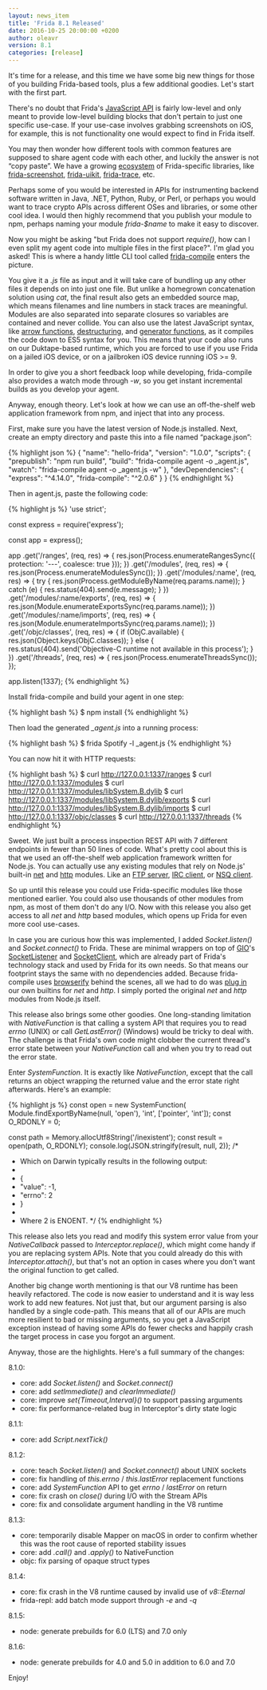 ```yaml
---
layout: news_item
title: 'Frida 8.1 Released'
date: 2016-10-25 20:00:00 +0200
author: oleavr
version: 8.1
categories: [release]
---
```


It's time for a release, and this time we have some big new things for those of
you building Frida-based tools, plus a few additional goodies. Let's start with
the first part.

There's no doubt that Frida's [JavaScript API][] is fairly low-level and only
meant to provide low-level building blocks that don't pertain to just one
specific use-case. If your use-case involves grabbing screenshots on iOS, for
example, this is not functionality one would expect to find in Frida itself.

You may then wonder how different tools with common features are supposed to
share agent code with each other, and luckily the answer is not “copy paste”.
We have a growing [ecosystem][] of Frida-specific libraries, like
[frida-screenshot][], [frida-uikit][], [frida-trace][], etc.

Perhaps some of you would be interested in APIs for instrumenting backend
software written in Java, .NET, Python, Ruby, or Perl, or perhaps you would want
to trace crypto APIs across different OSes and libraries, or some other cool
idea. I would then highly recommend that you publish your module to npm, perhaps
naming your module *frida-$name* to make it easy to discover.

Now you might be asking "but Frida does not support *require()*, how can I even
split my agent code into multiple files in the first place?". I'm glad you
asked! This is where a handy little CLI tool called [frida-compile][] enters
the picture.

You give it a *.js* file as input and it will take care of bundling up any other
files it depends on into just one file. But unlike a homegrown concatenation
solution using *cat*, the final result also gets an embedded source map, which
means filenames and line numbers in stack traces are meaningful. Modules are
also separated into separate closures so variables are contained and never
collide. You can also use the latest JavaScript syntax, like
[arrow functions][], [destructuring][], and [generator functions][], as it
compiles the code down to ES5 syntax for you. This means that your code also
runs on our Duktape-based runtime, which you are forced to use if you use Frida
on a jailed iOS device, or on a jailbroken iOS device running iOS >= 9.

In order to give you a short feedback loop while developing, frida-compile also
provides a watch mode through *-w*, so you get instant incremental builds as you
develop your agent.

Anyway, enough theory. Let's look at how we can use an off-the-shelf web
application framework from npm, and inject that into any process.

First, make sure you have the latest version of Node.js installed. Next, create
an empty directory and paste this into a file named “package.json”:

{% highlight json %}
{
  "name": "hello-frida",
  "version": "1.0.0",
  "scripts": {
    "prepublish": "npm run build",
    "build": "frida-compile agent -o _agent.js",
    "watch": "frida-compile agent -o _agent.js -w"
  },
  "devDependencies": {
    "express": "^4.14.0",
    "frida-compile": "^2.0.6"
  }
}
{% endhighlight %}

Then in agent.js, paste the following code:

{% highlight js %}
'use strict';

const express = require('express');

const app = express();

app
  .get('/ranges', (req, res) => {
    res.json(Process.enumerateRangesSync({
      protection: '---',
      coalesce: true
    }));
  })
  .get('/modules', (req, res) => {
    res.json(Process.enumerateModulesSync());
  })
  .get('/modules/:name', (req, res) => {
    try {
      res.json(Process.getModuleByName(req.params.name));
    } catch (e) {
      res.status(404).send(e.message);
    }
  })
  .get('/modules/:name/exports', (req, res) => {
    res.json(Module.enumerateExportsSync(req.params.name));
  })
  .get('/modules/:name/imports', (req, res) => {
    res.json(Module.enumerateImportsSync(req.params.name));
  })
  .get('/objc/classes', (req, res) => {
    if (ObjC.available) {
      res.json(Object.keys(ObjC.classes));
    } else {
      res.status(404).send('Objective-C runtime not available in this process');
    }
  })
  .get('/threads', (req, res) => {
    res.json(Process.enumerateThreadsSync());
  });

app.listen(1337);
{% endhighlight %}

Install frida-compile and build your agent in one step:

{% highlight bash %}
$ npm install
{% endhighlight %}

Then load the generated *_agent.js* into a running process:

{% highlight bash %}
$ frida Spotify -l _agent.js
{% endhighlight %}

You can now hit it with HTTP requests:

{% highlight bash %}
$ curl http://127.0.0.1:1337/ranges
$ curl http://127.0.0.1:1337/modules
$ curl http://127.0.0.1:1337/modules/libSystem.B.dylib
$ curl http://127.0.0.1:1337/modules/libSystem.B.dylib/exports
$ curl http://127.0.0.1:1337/modules/libSystem.B.dylib/imports
$ curl http://127.0.0.1:1337/objc/classes
$ curl http://127.0.0.1:1337/threads
{% endhighlight %}

Sweet. We just built a process inspection REST API with 7 different endpoints in
fewer than 50 lines of code. What's pretty cool about this is that we used an
off-the-shelf web application framework written for Node.js. You can actually
use any existing modules that rely on Node.js' built-in [net][] and [http][]
modules. Like an [FTP server][], [IRC client][], or [NSQ client][].

So up until this release you could use Frida-specific modules like those
mentioned earlier. You could also use thousands of other modules from npm, as
most of them don't do any I/O. Now with this release you also get access to
all *net* and *http* based modules, which opens up Frida for even more cool
use-cases.

In case you are curious how this was implemented, I added *Socket.listen()*
and *Socket.connect()* to Frida. These are minimal wrappers on top of [GIO][]'s
[SocketListener][] and [SocketClient][], which are already part of Frida's
technology stack and used by Frida for its own needs. So that means our
footprint stays the same with no dependencies added. Because frida-compile
uses [browserify][] behind the scenes, all we had to do was [plug in] our own
builtins for *net* and *http*. I simply ported the original *net* and *http*
modules from Node.js itself.

This release also brings some other goodies. One long-standing limitation with
*NativeFunction* is that calling a system API that requires you to read *errno*
(UNIX) or call *GetLastError()* (Windows) would be tricky to deal with. The
challenge is that Frida's own code might clobber the current thread's error
state between your *NativeFunction* call and when you try to read out the
error state.

Enter *SystemFunction*. It is exactly like *NativeFunction*, except that the
call returns an object wrapping the returned value and the error state right
afterwards. Here's an example:

{% highlight js %}
const open = new SystemFunction(
    Module.findExportByName(null, 'open'),
    'int',
    ['pointer', 'int']);
const O_RDONLY = 0;

const path = Memory.allocUtf8String('/inexistent');
const result = open(path, O_RDONLY);
console.log(JSON.stringify(result, null, 2));
/*
 * Which on Darwin typically results in the following output:
 *
 * {
 *   "value": -1,
 *   "errno": 2
 * }
 *
 * Where 2 is ENOENT.
 */
{% endhighlight %}

This release also lets you read and modify this system error value from your
*NativeCallback* passed to *Interceptor.replace()*, which might come handy if
you are replacing system APIs. Note that you could already do this with
*Interceptor.attach()*, but that's not an option in cases where you don't want
the original function to get called.

Another big change worth mentioning is that our V8 runtime has been heavily
refactored. The code is now easier to understand and it is way less work to add
new features. Not just that, but our argument parsing is also handled by a
single code-path. This means that all of our APIs are much more resilient to bad
or missing arguments, so you get a JavaScript exception instead of having some
APIs do fewer checks and happily crash the target process in case you forgot an
argument.

Anyway, those are the highlights. Here's a full summary of the changes:

8.1.0:

- core: add *Socket.listen()* and *Socket.connect()*
- core: add *setImmediate()* and *clearImmediate()*
- core: improve *set{Timeout,Interval}()* to support passing arguments
- core: fix performance-related bug in Interceptor's dirty state logic

8.1.1:

- core: add *Script.nextTick()*

8.1.2:

- core: teach *Socket.listen()* and *Socket.connect()* about UNIX sockets
- core: fix handling of *this.errno* / *this.lastError* replacement functions
- core: add *SystemFunction* API to get *errno* / *lastError* on return
- core: fix crash on *close()* during I/O with the Stream APIs
- core: fix and consolidate argument handling in the V8 runtime

8.1.3:

- core: temporarily disable Mapper on macOS in order to confirm whether this was
        the root cause of reported stability issues
- core: add *.call()* and *.apply()* to NativeFunction
- objc: fix parsing of opaque struct types

8.1.4:

- core: fix crash in the V8 runtime caused by invalid use of *v8::Eternal*
- frida-repl: add batch mode support through *-e* and *-q*

8.1.5:

- node: generate prebuilds for 6.0 (LTS) and 7.0 only

8.1.6:

- node: generate prebuilds for 4.0 and 5.0 in addition to 6.0 and 7.0

Enjoy!


[JavaScript API]: http://www.frida.re/docs/javascript-api/
[ecosystem]: https://www.npmjs.com/search?q=frida
[frida-screenshot]: https://www.npmjs.com/package/frida-screenshot
[frida-uikit]: https://www.npmjs.com/package/frida-uikit
[frida-trace]: https://www.npmjs.com/package/frida-trace
[frida-compile]: https://www.npmjs.com/package/frida-compile
[arrow functions]: https://developer.mozilla.org/en/docs/Web/JavaScript/Reference/Functions/Arrow_functions
[destructuring]: https://developer.mozilla.org/en/docs/Web/JavaScript/Reference/Operators/Destructuring_assignment
[generator functions]: https://github.com/tj/co
[net]: https://nodejs.org/api/net.html
[http]: https://nodejs.org/api/http.html
[FTP server]: https://github.com/frida/frida-net/tree/master/examples/ftp-server
[IRC client]: https://github.com/frida/frida-net/tree/master/examples/irc-client
[NSQ client]: https://github.com/frida/frida-net/tree/master/examples/nsq-client
[GIO]: https://developer.gnome.org/gio/stable/
[SocketListener]: https://developer.gnome.org/gio/stable/GSocketListener.html
[SocketClient]: https://developer.gnome.org/gio/stable/GSocketClient.html
[browserify]: http://browserify.org/
[plug in]: https://github.com/frida/frida-compile/blob/1eeb38d9453f812e7b404e83cb9b5d0e5dc26241/index.js#L22-L23
